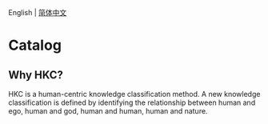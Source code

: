 English | [简体中文](./README-zh-hans.md)

# Catalog

## Why HKC?

HKC is a human-centric knowledge classification method. A new knowledge classification is defined by identifying the relationship between human and ego, human and god, human and human, human and nature.

